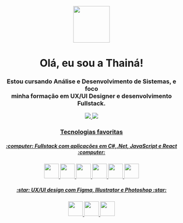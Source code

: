<div id="header" align="center">
<img src="https://media.giphy.com/media/rzhRWftV63NbdJEnPj/giphy.gif" width="100"/>
</div>
<h1 align="center">Olá, eu sou a Thainá!</h1>
<h3 align="center">Estou cursando Análise e Desenvolvimento de Sistemas, e foco <br>minha formação em UX/UI Designer e desenvolvimento Fullstack.</h3>
<div id="badges" align="center">
<a href="https://www.linkedin.com/in/thain%C3%A1-souza-799a85186/">
<img src="https://img.shields.io/badge/LinkedIn-blue?logo=linkedin&logoColor=white&style=for-the-badge"
</a>
<body>
<img src="https://media.giphy.com/media/17b875GGvV9m9sLmNc/giphy.gif">
  <h3 align="center">Tecnologias favoritas</h3>
<div id="badges" align="center">
 <h5 align="center"> :computer: Fullstack com aplicações em C#,.Net, JavaScript e React :computer: </h5>
   <img src="https://cdn.jsdelivr.net/gh/devicons/devicon/icons/csharp/csharp-original.svg" width="40" height="40"/>
   <img src="https://cdn.jsdelivr.net/gh/devicons/devicon/icons/dotnetcore/dotnetcore-original.svg" width="40" height="40" />
   <img src="https://cdn.jsdelivr.net/gh/devicons/devicon/icons/css3/css3-original.svg" width="40" height="40" />
   <img src="https://cdn.jsdelivr.net/gh/devicons/devicon/icons/html5/html5-original.svg" width="40" height="40" />
   <img src="https://cdn.jsdelivr.net/gh/devicons/devicon/icons/javascript/javascript-original.svg" width="40 height="40"/>
   <img src="https://cdn.jsdelivr.net/gh/devicons/devicon/icons/react/react-original-wordmark.svg" width="40" height="40" />
   <h5 align="center"> :star: UX/UI design com Figma, Illustrator e Photoshop :star: </h5>
   <img src="https://cdn.jsdelivr.net/gh/devicons/devicon/icons/figma/figma-original.svg" width="40" height="40" />
   <img src="https://cdn.jsdelivr.net/gh/devicons/devicon/icons/illustrator/illustrator-plain.svg" width="40" height="40" />
   <img src="https://cdn.jsdelivr.net/gh/devicons/devicon/icons/photoshop/photoshop-plain.svg" width="40" height="40" />
  
  
          
  
          
                 
          
          
  </div>
